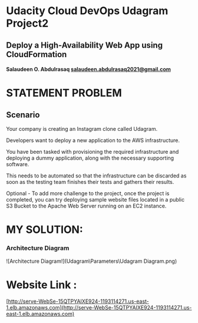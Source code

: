 # Udacity Cloud DevOps Udagram Project2

## Deploy a High-Availability Web App using CloudFormation

#### Salaudeen O. Abdulrasaq salaudeen.abdulrasaq2021@gmail.com

# STATEMENT PROBLEM

## Scenario
Your company is creating an Instagram clone called Udagram.

Developers want to deploy a new application to the AWS infrastructure.

You have been tasked with provisioning the required infrastructure and deploying a dummy application, along with the necessary supporting software.

This needs to be automated so that the infrastructure can be discarded as soon as the testing team finishes their tests and gathers their results.

Optional - To add more challenge to the project, once the project is completed, you can try deploying sample website files located in a public S3 Bucket to the Apache Web Server running on an EC2 instance.


# MY SOLUTION:

### Architecture Diagram

![Architecture Diagram!](Udagram\Parameters\Udagram Diagram.png)

# Website Link :

[http://serve-WebSe-15QTPYAIXE924-1193114271.us-east-1.elb.amazonaws.com](http://serve-WebSe-15QTPYAIXE924-1193114271.us-east-1.elb.amazonaws.com)
